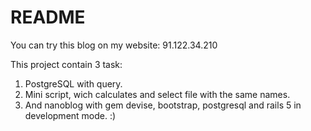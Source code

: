 # README
You can try this blog on my website: 91.122.34.210

This project contain 3 task:
1) PostgreSQL with query.
2) Mini script, wich calculates and select file with the same names.
3) And nanoblog with gem devise, bootstrap, postgresql and rails 5 in development mode. :)

